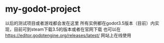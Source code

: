 # my-godot-project
以后的测试项目或者游戏都会发在这里
所有实例都在godot3.5版本（目前）内实现，目前可到steam下载3.5的版本或者在官网下载
也可以在 https://editor.godotengine.org/releases/latest/ 网站上在线使用
